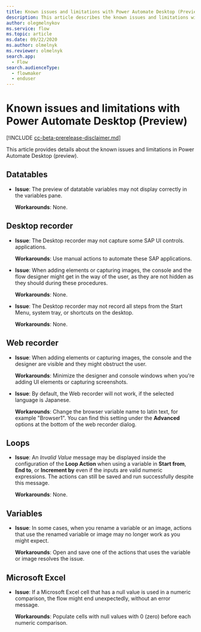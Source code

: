 ```yaml
---
title: Known issues and limitations with Power Automate Desktop (Preview) | Microsoft Docs
description: This article describes the known issues and limitations with Power Automate Desktop (Preview).
author: olegmelnykov
ms.service: flow
ms.topic: article
ms.date: 09/22/2020
ms.author: olmelnyk
ms.reviewer: olmelnyk
search.app: 
  - Flow
search.audienceType: 
  - flowmaker
  - enduser
---
```


# Known issues and limitations with Power Automate Desktop (Preview)

[!INCLUDE [cc-beta-prerelease-disclaimer.md](../../includes/cc-beta-prerelease-disclaimer.md)]

This article provides details about the known issues and limitations in Power Automate Desktop (preview).

## Datatables

- **Issue**: The preview of datatable variables may not display correctly in the variables pane.

    **Workarounds**: None.


## Desktop recorder

- **Issue**: The Desktop recorder may not capture some SAP UI controls. applications.

    **Workarounds**: Use manual actions to automate these SAP applications.

- **Issue**: When adding elements or capturing images, the console and the flow designer might get in the way of the user, as they are not hidden as they should during these procedures.

    **Workarounds**: None.

- **Issue**: The Desktop recorder may not record all steps from the Start Menu, system tray, or shortcuts on the desktop. 

    **Workarounds**: None.

## Web recorder

- **Issue**: When adding elements or capturing images, the console and the designer are visible and they might obstruct the user.

    **Workarounds**: Minimize the designer and console windows when you're adding UI elements or capturing screenshots.

- **Issue**: By default, the Web recorder will not work, if the selected language is Japanese.

    **Workarounds**: Change the browser variable name to latin text, for example "Browser1". You can find this setting under the **Advanced** options at the bottom of the web recorder dialog.

## Loops

- **Issue**: An *Invalid Value* message may be displayed inside the configuration of the **Loop Action** when using a variable in **Start from**, **End to**, or **Increment by** even if the inputs are valid numeric expressions. The actions can still be saved and run successfully despite this message.

    **Workarounds**: None.

## Variables

- **Issue**: In some cases, when you rename a variable or an image, actions that use the renamed variable or image may no longer work as you might expect. 
    
    **Workarounds**: Open and save one of the actions that uses the variable or image resolves the issue.

## Microsoft Excel

- **Issue**: If a Microsoft Excel cell that has a null value is used in a numeric comparison, the flow might end unexpectedly, without an error message.
    
    **Workarounds**: Populate cells with null values with 0 (zero) before each numeric comparison.

